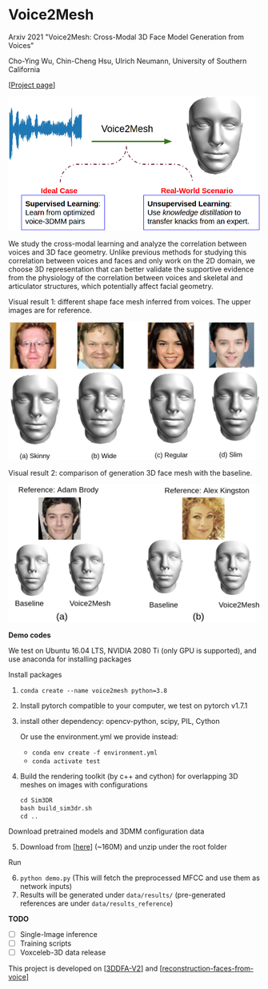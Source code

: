 # Voice2Mesh
Arxiv 2021 "Voice2Mesh: Cross-Modal 3D Face Model Generation from Voices"

Cho-Ying Wu, Chin-Cheng Hsu, Ulrich Neumann, University of Southern California

[<a href="https://choyingw.github.io/works/Voice2Mesh/index.html">Project page</a>]

<img src="demo/overall_purpose.png">

We study the cross-modal learning and analyze the correlation between voices and 3D face geometry. Unlike previous methods for studying this correlation between voices and faces and only work on  the 2D domain, we choose 3D representation that can better validate the supportive evidence from the physiology of the correlation between voices and skeletal and articulator structures, which potentially affect facial geometry.

Visual result 1: different shape face mesh inferred from voices. The upper images are for reference.

<img src="demo/supervised_gt.png">


Visual result 2: comparison of generation 3D face mesh with the baseline.

<img src="demo/supervised_comp.png"> 

**Demo codes**

We test on Ubuntu 16.04 LTS, NVIDIA 2080 Ti (only GPU is supported), and use anaconda for installing packages

Install packages

1. `conda create --name voice2mesh python=3.8`
2. Install pytorch compatible to your computer, we test on pytorch v1.7.1
3. install other dependency: opencv-python, scipy, PIL, Cython

    Or use the environment.yml we provide instead: 
    - `conda env create -f environment.yml`
    - `conda activate test`

4. Build the rendering toolkit (by c++ and cython) for overlapping 3D meshes on images with configurations

    ```
    cd Sim3DR
    bash build_sim3dr.sh
    cd ..
    ```

Download pretrained models and 3DMM configuration data

5. Download from [<a href="https://drive.google.com/file/d/1tqTSDrVVL3LkOWN-hduELm3YkWJ2ZUqu/view?usp=sharing">here</a>] (~160M) and unzip under the root folder

Run

6. `python demo.py` (This will fetch the preprocessed MFCC and use them as network inputs)
7. Results will be generated under `data/results/` (pre-generated references are under `data/results_reference`)

**TODO**
- [ ] Single-Image inference
- [ ] Training scripts
- [ ] Voxceleb-3D data release

This project is developed on [<a href="https://github.com/cleardusk/3DDFA_V2">3DDFA-V2</a>] and [<a href="https://github.com/cmu-mlsp/reconstructing_faces_from_voices">reconstruction-faces-from-voice</a>]
